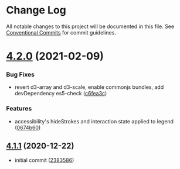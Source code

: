 # Change Log

All notable changes to this project will be documented in this file.
See [Conventional Commits](https://conventionalcommits.org) for commit guidelines.

# [4.2.0](https://github.com/visa/visa-chart-components/compare/@visa/visa-charts-utils@4.1.1...@visa/visa-charts-utils@4.2.0) (2021-02-09)


### Bug Fixes

* revert d3-array and d3-scale, enable commonjs bundles, add devDependency es5-check ([c6fea3c](https://github.com/visa/visa-chart-components/commit/c6fea3c601dfc4650b52996721ead03a1b363e2b))


### Features

* accessibility's hideStrokes and interaction state applied to legend ([0674b60](https://github.com/visa/visa-chart-components/commit/0674b608e918964f9bbce2992e363bf24f9cb911))





## [4.1.1](https://github.com/visa/visa-chart-components/tree/%40visa/visa-charts-utils%404.1.1) (2020-12-22)

- initial commit ([2383586](https://github.com/visa/visa-chart-components/commit/238358698bb59b8f20f424eeedc7235f51e02037))
